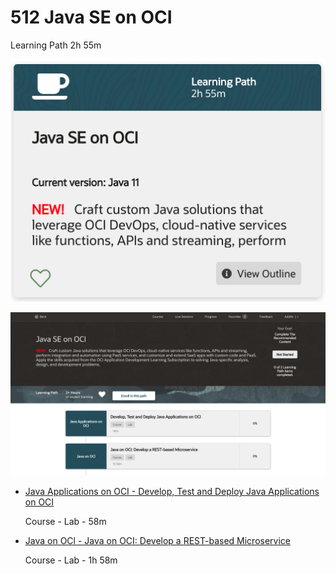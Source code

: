 # 512 Java SE on OCI

Learning Path 2h 55m

![portada](512-Java-SE-on-OCI/images/512-portada.png)

![512-01](512-Java-SE-on-OCI/images/512-01.png)

* [Java Applications on OCI	- Develop, Test and Deploy Java Applications on OCI](512-Java-SE-on-OCI/01-Java-Applications-on-OCI.md)

   Course - Lab - 58m
   
* [Java on OCl - Java on OCI: Develop a REST-based Microservice]()

   Course - Lab - 1h 58m


